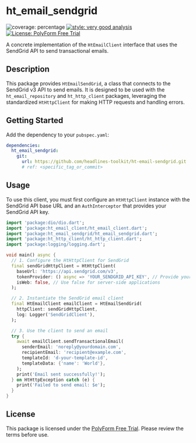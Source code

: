 # ht_email_sendgrid

![coverage: percentage](https://img.shields.io/badge/coverage-100-green)
[![style: very good analysis](https://img.shields.io/badge/style-very_good_analysis-B22C89.svg)](https://pub.dev/packages/very_good_analysis)
[![License: PolyForm Free Trial](https://img.shields.io/badge/License-PolyForm%20Free%20Trial-blue)](https://polyformproject.org/licenses/free-trial/1.0.0)

A concrete implementation of the `HtEmailClient` interface that uses the SendGrid API to send transactional emails.

## Description

This package provides `HtEmailSendGrid`, a class that connects to the SendGrid v3 API to send emails. It is designed to be used with the `ht_email_repository` and `ht_http_client` packages, leveraging the standardized `HtHttpClient` for making HTTP requests and handling errors.

## Getting Started

Add the dependency to your `pubspec.yaml`:

```yaml
dependencies:
  ht_email_sendgrid:
    git:
      url: https://github.com/headlines-toolkit/ht-email-sendgrid.git
      # ref: <specific_tag_or_commit>
```

## Usage

To use this client, you must first configure an `HtHttpClient` instance with the SendGrid API base URL and an `AuthInterceptor` that provides your SendGrid API key.

```dart
import 'package:dio/dio.dart';
import 'package:ht_email_client/ht_email_client.dart';
import 'package:ht_email_sendgrid/ht_email_sendgrid.dart';
import 'package:ht_http_client/ht_http_client.dart';
import 'package:logging/logging.dart';

void main() async {
  // 1. Configure the HtHttpClient for SendGrid
  final sendGridHttpClient = HtHttpClient(
    baseUrl: 'https://api.sendgrid.com/v3',
    tokenProvider: () async => 'YOUR_SENDGRID_API_KEY', // Provide your key here
    isWeb: false, // Use false for server-side applications
  );

  // 2. Instantiate the SendGrid email client
  final HtEmailClient emailClient = HtEmailSendGrid(
    httpClient: sendGridHttpClient,
    log: Logger('SendGridClient'),
  );

  // 3. Use the client to send an email
  try {
    await emailClient.sendTransactionalEmail(
      senderEmail: 'noreply@yourdomain.com',
      recipientEmail: 'recipient@example.com',
      templateId: 'd-your-template-id',
      templateData: {'name': 'World'},
    );
    print('Email sent successfully!');
  } on HtHttpException catch (e) {
    print('Failed to send email: $e');
  }
}
```

## License

This package is licensed under the [PolyForm Free Trial](LICENSE). Please review the terms before use.
